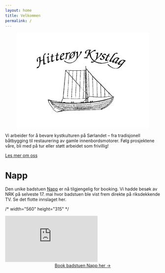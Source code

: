 ```yaml
---
layout: home
title: Velkommen
permalink: /
---
```


<style>
     .video-container {
       position: relative;
       width: 80%;            /* ønsket prosentbredde */
       padding-bottom: 56.25%; /* 16:9-aspekt */
       height: 0;
       overflow: hidden;
       margin: 0 auto;        /* sentrerer beholderen */
     }
     .video-container iframe {
       position: absolute;
       top: 0;
       left: 0;
       width: 100%;
       height: 100%;
       border: 0;
     }
</style>

<link rel="stylesheet" href="{{ "/assets/css/custom.css" | relative_url }}">

<img src="/assets/img/logo.png"
     alt="Hitterøy Kystlag logo"
     style="display:block;margin:0 auto;max-width:480px;">
	 

Vi arbeider for å bevare kystkulturen på Sørlandet – fra tradisjonell båtbygging
til restaurering av gamle innenbordsmotorer. Følg prosjektene våre, bli med på tur
eller støtt arbeidet som frivillig!

[Les mer om oss](/about/)

# Napp

Den unike badstuen [Napp](/napp/) er nå tilgjengelig for booking. Vi hadde besøk av NRK på selveste 
17. mai hvor badstuen ble vist frem direkte på riksdekkende TV. Se det flotte innslaget her.

/* width="560" height="315" */

<iframe 
     src="https://www.youtube.com/embed/OrQxecg07-A?si=r3TiKv4ECgDzed1v" 
     title="YouTube video player" 
     frameborder="0" 
     allow="accelerometer; autoplay; clipboard-write; encrypted-media; gyroscope; picture-in-picture; web-share" 
     referrerpolicy="strict-origin-when-cross-origin" 
     allowfullscreen>
</iframe>
  
<div style="text-align:center">
        <a href="https://napp.hitteroykystlag.no" class="btn btn-booking my-4">Book badstuen Napp her →</a>
</div>

